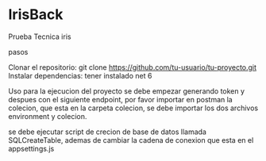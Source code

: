 # IrisBack

Prueba Tecnica iris

pasos

Clonar el repositorio: git clone https://github.com/tu-usuario/tu-proyecto.git
Instalar dependencias: tener instalado net 6


Uso
para la ejecucion del proyecto se debe empezar generando token y despues con el siguiente endpoint,
por favor importar en postman la colecion, que esta en la carpeta colecion, se debe importar los dos archivos environment 
y colecion.

se debe ejecutar script de crecion de base de datos llamada SQLCreateTable, ademas de cambiar la cadena de conexion que esta en el appsettings.js
